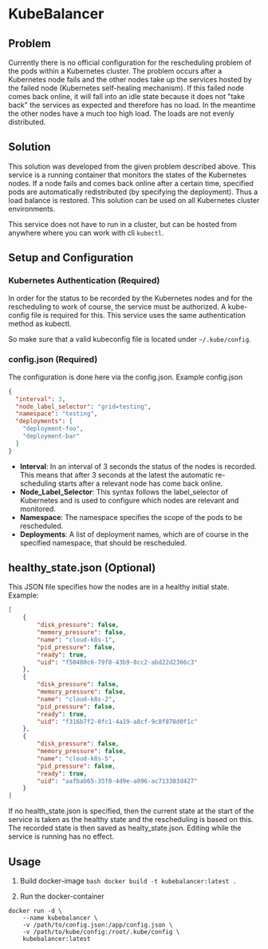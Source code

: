 # KubeBalancer
## Problem
Currently there is no official configuration for the rescheduling problem of the pods within a Kubernetes cluster. The problem occurs after a Kubernetes node fails and the other nodes take up the services hosted by the failed node (Kubernetes self-healing mechanism). If this failed node comes back online, it will fall into an idle state because it does not "take back" the services as expected and therefore has no load. In the meantime the other nodes have a much too high load. The loads are not evenly distributed.


## Solution
This solution was developed from the given problem described above. This service is a running container that monitors the states of the Kubernetes nodes. If a node fails and comes back online after a certain time, specified pods are automatically redistributed (by specifying the deployment). Thus a load balance is restored. This solution can be used on all Kubernetes cluster environments.

This service does not have to run in a cluster, but can be hosted from anywhere where you can work with cli ```kubectl```.
## Setup and Configuration
### Kubernetes Authentication (Required)
In order for the status to be recorded by the Kubernetes nodes and for the rescheduling to work of course, the service must be authorized. A kube-config file is required for this. This service uses the same authentication method as kubectl.

So make sure that a valid kubeconfig file is located under ```~/.kube/config```.

### config.json (Required)
The configuration is done here via the config.json.
Example config.json
```json
{
  "interval": 3,
  "node_label_selector": "grid=testing",
  "namespace": "testing",
  "deployments": [
    "deployment-foo",
    "deployment-bar"
  ]
}
```

- **Interval**: In an interval of 3 seconds the status of the nodes is recorded. This means that after 3 seconds at the latest the automatic re-scheduling starts after a relevant node has come back online.
- **Node_Label_Selector**: This syntax follows the label_selector of Kubernetes and is used to configure which nodes are relevant and monitored.
- **Namespace**: The namespace specifies the scope of the pods to be rescheduled.
- **Deployments**: A list of deployment names, which are of course in the specified namespace, that should be rescheduled.

## healthy_state.json (Optional)
This JSON file specifies how the nodes are in a healthy initial state.
Example:
```json
[
    {
        "disk_pressure": false,
        "memory_pressure": false,
        "name": "cloud-k8s-1",
        "pid_pressure": false,
        "ready": true,
        "uid": "f50480c6-79f8-43b9-8cc2-abd22d2366c3"
    },
    {
        "disk_pressure": false,
        "memory_pressure": false,
        "name": "cloud-k8s-2",
        "pid_pressure": false,
        "ready": true,
        "uid": "f316b7f2-0fc1-4a19-a8cf-9c8f878d0f1c"
    },
    {
        "disk_pressure": false,
        "memory_pressure": false,
        "name": "cloud-k8s-5",
        "pid_pressure": false,
        "ready": true,
        "uid": "aafbab65-35f0-4d9e-a096-ac713303d427"
    }
]
```

If no health_state.json is specified, then the current state at the start of the service is taken as the healthy state and the rescheduling is based on this. The recorded state is then saved as healty_state.json. Editing while the service is running has no effect.

## Usage

1. Build docker-image
```bash docker build -t kubebalancer:latest . ```

2. Run the docker-container
```
docker run -d \
    --name kubebalancer \
    -v /path/to/config.json:/app/config.json \
    -v /path/to/kube/config:/root/.kube/config \
    kubebalancer:latest
```

